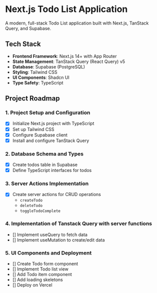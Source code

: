 # Next.js Todo List Application

A modern, full-stack Todo List application built with Next.js, TanStack Query, and Supabase.

## Tech Stack

- **Frontend Framework**: Next.js 14+ with App Router
- **State Management**: TanStack Query (React Query) v5
- **Database**: Supabase (PostgreSQL)
- **Styling**: Tailwind CSS
- **UI Components**: Shadcn UI
- **Type Safety**: TypeScript

## Project Roadmap

### 1. Project Setup and Configuration

- [x] Initialize Next.js project with TypeScript
- [x] Set up Tailwind CSS
- [x] Configure Supabase client
- [x] Install and configure TanStack Query

### 2. Database Schema and Types

- [x] Create todos table in Supabase
- [x] Define TypeScript interfaces for todos

### 3. Server Actions Implementation

- [x] Create server actions for CRUD operations 
  - `createTodo`
  - `deleteTodo`
  - `toggleTodoComplete`

### 4. Implementation of Tanstack Query with server functions

- [] Implement useQuery to fetch data
- [] Implement useMutation to create/edit data

### 5. UI Components and Deployment

- [] Create Todo form component
- [] Implement Todo list view
- [] Add Todo item component
- [] Add loading skeletons
- [] Deploy on Vercel








